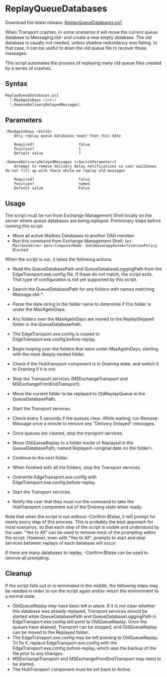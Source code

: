 # ReplayQueueDatabases

Download the latest release: [ReplayQueueDatabases.ps1](https://github.com/microsoft/CSS-Exchange/releases/latest/download/ReplayQueueDatabases.ps1)

When Transport crashes, in some scenarios it will move the current queue
database to Messaging.old-<date> and create a new empty database. The old
database is usually not needed, unless shadow redundancy was failing. In
that case, it can be useful to drain the old queue file to recover those
messages.

This script automates the process of replaying many old queue files created
by a series of crashes.

## Syntax

```powershell
ReplayQueueDatabases.ps1
  [-MaxAgeInDays <int>]
  [-RemoveDeliveryDelayedMessages]
```

## Parameters

    -MaxAgeInDays <Int32>
        Only replay queue databases newer than this date

        Required?                    false
        Position?                    1
        Default value                7

    -RemoveDeliveryDelayedMessages [<SwitchParameter>]
        Attempt to remove delivery delay notifications so user mailboxes do not fill up with these while we replay old messages

        Required?                    false
        Position?                    named
        Default value                False

## Usage

The script must be run from Exchange Management Shell locally on the server where queue databases
are being replayed. Preliminary steps before running this script:
* Move all active Mailbox Databases to another DAG member
* Run this command from Exchange Management Shell:
`Set-MailboxServer $env:ComputerName -DatabaseCopyAutoActivationPolicy Blocked`

When the script is run, it takes the following actions.

* Read the QueueDatabasePath and QueueDatabaseLoggingPath from the EdgeTransport.exe.config file. If these do not match, the script exits. That type of configuration is not yet supported by this script.
* Search the QueueDatabasePath for any folders with names matching Message.old-*.
* Parse the date string in the folder name to determine if this folder is under the MaxAgeInDays.
* Any folders _over_ the MaxAgeInDays are moved to the ReplaySkipped folder in the QueueDatabasePath.
* The EdgeTransport.exe.config is copied to EdgeTransport.exe.config.before-replay.

* Begin looping over the folders that were under MaxAgeInDays, starting with the most deeply nested folder.
* Check if the HubTransport component is in Draining state, and switch it to Draining if it is not.
* Stop the Transport services (MSExchangeTransport and MSExchangeFrontEndTransport).
* Move the current folder to be replayed to OldReplayQueue in the QueueDatabasePath.
* Start the Transport services.
* Check every 5 seconds if the queues clear. While waiting, run Remove-Message once a minute to remove any "Delivery Delayed" messages.
* Once queues are cleared, stop the transport services.
* Move OldQueueReplay to a folder inside of Replayed in the QueueDatabasePath, named Replayed-\<original date on the folder\>.
* Continue to the next folder.

* When finished with all the folders, stop the Transport services.
* Overwrite EdgeTransport.exe.config with EdgeTransport.exe.config.before-replay.
* Start the Transport services.
* Notify the user that they must run the command to take the HubTransport component out of the Draining state when ready.

Note that when the script is run without -Confirm:$false, it will prompt for nearly every step of this process. This is
probably the best approach for most scenarios, so that each step of the script is visible and understood by the user.
"Yes to All" can be used to remove most of the prompting within the script. However, even with "Yes to All", prompts to
start and stop services between replays of each database will occur.

If there are many databases to replay, -Confirm:$false can be used to remove all prompting.

## Cleanup

If the script fails out or is terminated in the middle, the following steps may be needed in
order to run the script again and/or return the environment to a normal state.

* OldQueueReplay may have been left in place. If it is not clear whether this database was already replayed,
  Transport services should be started while QueueDatabasePath and QueueDatabaseLoggingPath in EdgeTransport.exe.config
  still point to OldQueueReplay. Once the queues have drained, Transport can be stopped, and OldQueueReplay can be moved to
  the Replayed folder.
* The EdgeTransport.exe.config may be left pointing to OldQueueReplay. To fix it, replace EdgeTransport.exe.config
  with the EdgeTransport.exe.config.before-replay, which was the backup of the file prior to any changes.
* MSExchangeTransport and MSExchangeFrontEndTransport may need to be started.
* The HubTransport component must be set back to Active.
